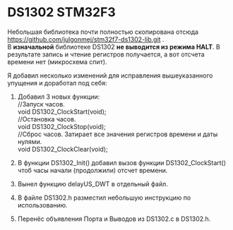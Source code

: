 # DS1302 STM32F3
Небольшая библиотека почти полностью скопирована отсюда https://github.com/julgonmej/stm32f7-ds1302-lib.git .  
В **изначальной** библиотеке DS1302 **не выводится из режима HALT**. В результате запись и чтение регистров получается, а вот отсчета времени нет (микросхема спит).

Я добавил несколько изменений для исправления вышеуказанного упущения и доработал под себя:  
1. Добавил 3 новых функции:  
//Запуск часов.  
void DS1302_ClockStart(void);  
//Остановка часов.  
void DS1302_ClockStop(void);  
//Сброс часов. Затирает все значения регистров времени и даты нулями.  
void DS1302_ClockClear(void);  

2. В функции DS1302_Init() добавил вызов функции DS1302_ClockStart() чтоб часы начали (продолжили) отсчет времени.
3. Вынел функцию delayUS_DWT в отдельный файл.
4. В файле DS1302.h разместил небольшую инструкцию по использованию.
5. Перенёс объявления Порта и Выводов из DS1302.c в DS1302.h.
